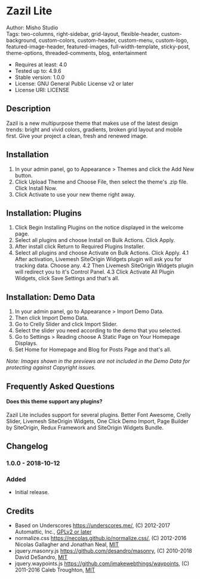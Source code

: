 # Zazil Lite

Author: Misho Studio  
Tags: two-columns, right-sidebar, grid-layout, flexible-header, custom-background, custom-colors, custom-header,
custom-menu, custom-logo, featured-image-header, featured-images, full-width-template, sticky-post, theme-options,
threaded-comments, blog, entertainment

- Requires at least: 4.0
- Tested up to: 4.9.6
- Stable version: 1.0.0
- License: GNU General Public License v2 or later
- License URI: LICENSE

## Description

Zazil is a new multipurpose theme that makes use of the latest design trends: bright and vivid colors,
gradients, broken grid layout and mobile first. Give your project a clean, fresh and renewed image.

## Installation

1. In your admin panel, go to Appearance > Themes and click the Add New button.
2. Click Upload Theme and Choose File, then select the theme's .zip file. Click Install Now.
3. Click Activate to use your new theme right away.

## Installation: Plugins

1. Click Begin Installing Plugins on the notice displayed in the welcome page.
2. Select all plugins and choose Install on Bulk Actions. Click Apply.
3. After install click Return to Required Plugins Installer.
4. Select all plugins and choose Activate on Bulk Actions. Click Apply.
    4.1 After activation, Livemesh SiteOrigin Widgets plugin will ask you for tracking data. Choose any.
    4.2 Then Livemesh SiteOrigin Widgets plugin will redirect you to it's Control Panel.
    4.3 Click Activate All Plugin Widgets, click Save Settings and that's all.

## Installation: Demo Data

1. In your admin panel, go to Appearance > Import Demo Data.
2. Then click Import Demo Data.
3. Go to Crelly Slider and click Import Slider.
4. Select the slider you need according to the demo that you selected.
5. Go to Settings > Reading choose A Static Page on Your Homepage Displays.
6. Set Home for Homepage and Blog for Posts Page and that's all.

*Note: Images shown in the previews are not included in the Demo Data for protecting against Copyright issues.*

## Frequently Asked Questions

#### Does this theme support any plugins?

Zazil Lite includes support for several plugins. Better Font Awesome, Crelly Slider, Livemesh SiteOrigin Widgets,
One Click Demo Import, Page Builder by SiteOrigin, Redux Framework and SiteOrigin Widgets Bundle.

## Changelog

### 1.0.0 - 2018-10-12
### Added
- Initial release.

## Credits

- Based on Underscores https://underscores.me/, (C) 2012-2017 Automattic, Inc., [GPLv2 or later](https://www.gnu.org/licenses/gpl-2.0.html)
- normalize.css https://necolas.github.io/normalize.css/, (C) 2012-2016 Nicolas Gallagher and Jonathan Neal, [MIT](https://opensource.org/licenses/MIT)
- jquery.masonry.js https://github.com/desandro/masonry, (C) 2010-2018 David DeSandro, [MIT](https://opensource.org/licenses/MIT)
- jquery.waypoints.js https://github.com/imakewebthings/waypoints, (C) 2011-2016 Caleb Troughton, [MIT](https://opensource.org/licenses/MIT)